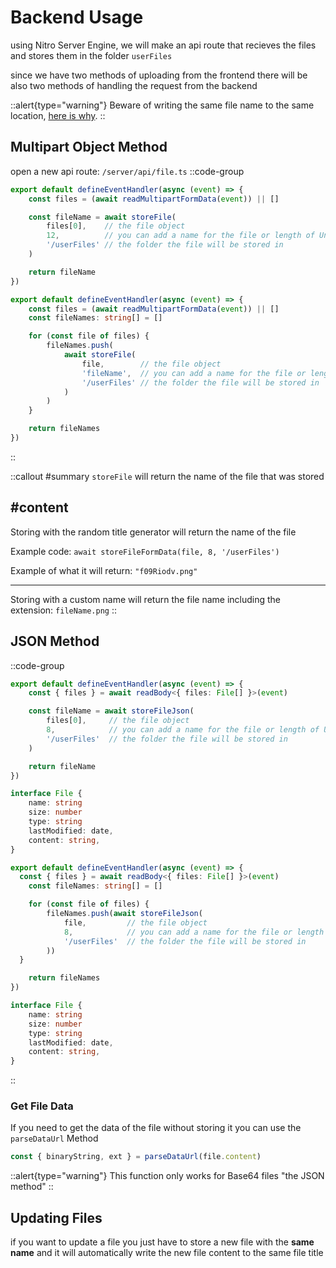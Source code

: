 # Backend Usage

using Nitro Server Engine, we will make an api route that recieves the files and stores them in the folder `userFiles`

since we have two methods of uploading from the frontend there will be also two methods of handling the request from the backend

::alert{type="warning"}
Beware of writing the same file name to the same location, [here is why](/introduction/backend-usage#updating-files).
::

## Multipart Object Method

open a new api route: `/server/api/file.ts`
::code-group
```ts [Single File]
export default defineEventHandler(async (event) => {
	const files = (await readMultipartFormData(event)) || []

	const fileName = await storeFile(
        files[0],    // the file object
        12,          // you can add a name for the file or length of Unique ID that will be automatically generated!
        '/userFiles' // the folder the file will be stored in
    )

	return fileName
})
```

```ts [Multiple Files]
export default defineEventHandler(async (event) => {
	const files = (await readMultipartFormData(event)) || []
	const fileNames: string[] = []

	for (const file of files) {
		fileNames.push(
            await storeFile(
                file,        // the file object
                'fileName',  // you can add a name for the file or length of Unique ID that will be automatically generated!
                '/userFiles' // the folder the file will be stored in
            )
        )
	}

	return fileNames
})
```
::

::callout
#summary
`storeFile` will return the name of the file that was stored

#content
---
Storing with the random title generator will return the name of the file

Example code:
`await storeFileFormData(file, 8, '/userFiles')`

Example of what it will return: `"f09Riodv.png"`

---

Storing with a custom name will return the file name including the extension: `fileName.png`
::


## JSON Method

::code-group
```ts [Single File]
export default defineEventHandler(async (event) => {
    const { files } = await readBody<{ files: File[] }>(event)

    const fileName = await storeFileJson(
        files[0],     // the file object
        8,            // you can add a name for the file or length of Unique ID that will be automatically generated!
        '/userFiles'  // the folder the file will be stored in
    )

    return fileName
})

interface File {
    name: string
    size: number
    type: string
    lastModified: date,
    content: string,
}
```

```ts [Multiple Files]
export default defineEventHandler(async (event) => {
  const { files } = await readBody<{ files: File[] }>(event)
    const fileNames: string[] = []

    for (const file of files) {
        fileNames.push(await storeFileJson(
            file,         // the file object
            8,            // you can add a name for the file or length of Unique ID that will be automatically generated!
            '/userFiles'  // the folder the file will be stored in
        ))
  }

    return fileNames
})

interface File {
    name: string
    size: number
    type: string
    lastModified: date,
    content: string,
}
```
::

### Get File Data
If you need to get the data of the file without storing it you can use the `parseDataUrl` Method
```ts
const { binaryString, ext } = parseDataUrl(file.content)
```

::alert{type="warning"}
This function only works for Base64 files "the JSON method"
::



## Updating Files
if you want to update a file you just have to store a new file with the **same name** and it will automatically write the new file content to the same file title


